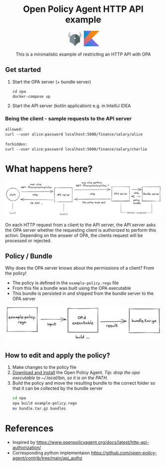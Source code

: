 <div style="text-align: center;">

# Open Policy Agent HTTP API example

<a href="https://www.openpolicyagent.org/"><img src="docs/opa-logo.png" alt="Open Policy Agent" width="50" /></a>
<a href="https://kotlinlang.org/"><img src="docs/kotlin-logo.png" alt="Kotlin" width="50" /></a>

This is a minimalistic example of restricting an HTTP API with OPA

</div>

## Get started

1. Start the OPA server (+ bundle server)
    ```
    cd opa
    docker-compose up
    ``` 
2. Start the API server (kotlin application) e.g. in IntelliJ IDEA

### Being the client - sample requests to the API server

```
allowed:
curl --user alice:password localhost:5000/finance/salary/alice

forbidden:
curl --user alice:password localhost:5000/finance/salary/charlie
```

# What happens here?

![](docs/opa_flow.png)

On each HTTP request from a client to the API server, 
the API server asks the OPA server whether the requesting client
is authorized to perform this action.
Depending on the answer of OPA, 
the clients request will be processed or rejected.  


## Policy / Bundle
Why does the OPA server knows about the permissions of a client?
From the policy!

- The policy is defined in the `example-policy.rego` file
- From this file a bundle was built using the OPA executable
- This bundle is persisted in and shipped from the bundle server to the OPA server

![](docs/opa_build.png)


## How to edit and apply the policy?

1. Make changes to the policy file
2. [Download and install](https://www.openpolicyagent.org/docs/v0.11.0/get-started/) the Open Policy Agent. *Tip: drop the opa executable to ~/.local/bin, so it is on the PATH.*
3. Build the policy and move the resulting bundle to the correct folder so that it can be collected by the bundle server
    ```sh
    cd opa
    opa build example-policy.rego
    mv bundle.tar.gz bundles
    ```


# References

- Inspired by https://www.openpolicyagent.org/docs/latest/http-api-authorization/
- Corresponding python implementaion https://github.com/open-policy-agent/contrib/tree/main/api_authz
